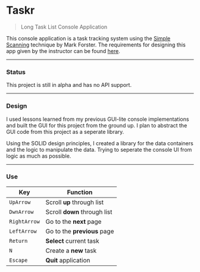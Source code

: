 # Taskr

> Long Task List Console Application

This console application is a task tracking system using the [Simple Scanning](http://markforster.squarespace.com/blog/2017/12/2/simple-scanning-the-rules.html) technique by Mark Forster. The requirements for designing this app given by the instructor can be found [here](https://github.com/atomicxistence/MSSA_Exercise_3A/blob/master/SupportingDocuments/ApplicationRequirements.md).

---
### **Status**
This project is still in alpha and has no API support.  

---
### **Design**
I used lessons learned from my previous GUI-lite console implementations and built the GUI for this project from the ground up. I plan to abstract the GUI code from this project as a seperate library.

Using the SOLID design principles, I created a library for the data containers and the logic to manipulate the data. Trying to seperate the console UI from logic as much as possible.

---
### **Use**
|Key | Function |
|----|----------|
|`UpArrow`| Scroll **up** through list|
|`DwnArrow`| Scroll **down** through list |
|`RightArrow`| Go to the **next** page |
|`LeftArrow`| Go to the **previous** page |
|`Return`| **Select** current task |
|`N`| Create a **new** task |
|`Escape`| **Quit** application |
